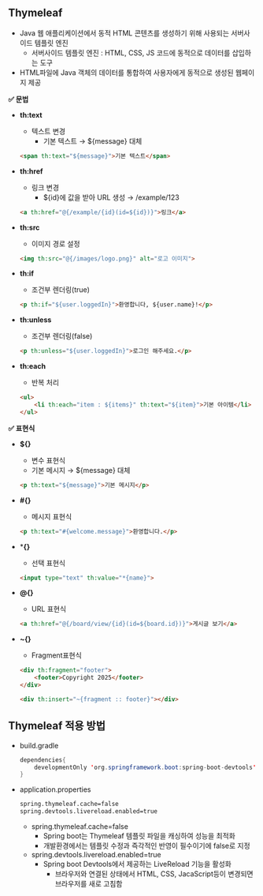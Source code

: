 ## Thymeleaf

- Java 웹 애플리케이션에서 동적 HTML 콘텐츠를 생성하기 위해 사용되는 서버사이드 템플릿 엔진
    - 서버사이드 템플릿 엔진 : HTML, CSS, JS 코드에 동적으로 데이터를 삽입하는 도구
- HTML파일에 Java 객체의 데이터를 통합하여 사용자에게 동적으로 생성된 웹페이지 제공

**✅ 문법**

- **th:text**
    - 텍스트 변경
        - 기본 텍스트 → ${message} 대체
    
    ```html
    <span th:text="${message}">기본 텍스트</span>
    ```
    
- **th:href**
    - 링크 변경
        - ${id}에 값을 받아 URL 생성 → /example/123
    
    ```html
    <a th:href="@{/example/{id}(id=${id})}">링크</a>
    ```
    
- **th:src**
    - 이미지 경로 설정
    
    ```html
    <img th:src="@{/images/logo.png}" alt="로고 이미지">
    ```
    
- **th:if**
    - 조건부 렌더링(true)
    
    ```html
    <p th:if="${user.loggedIn}">환영합니다, ${user.name}!</p>
    ```
    
- **th:unless**
    - 조건부 렌더링(false)
    
    ```html
    <p th:unless="${user.loggedIn}">로그인 해주세요.</p>
    
    ```
    
- **th:each**
    - 반복 처리
    
    ```html
    <ul>
        <li th:each="item : ${items}" th:text="${item}">기본 아이템</li>
    </ul>
    ```
    

**✅ 표현식**

- **${}**
    - 변수 표현식
    - 기본 메시지 → ${message} 대체
    
    ```html
    <p th:text="${message}">기본 메시지</p>
    ```
    
- **#{}**
    - 메시지 표현식
    
    ```html
    <p th:text="#{welcome.message}">환영합니다.</p>
    ```
    
- ***{}**
    - 선택 표현식
    
    ```html
    <input type="text" th:value="*{name}">
    ```
    
- **@{}**
    - URL 표현식
    
    ```html
    <a th:href="@{/board/view/{id}(id=${board.id})}">게시글 보기</a>
    ```
    
- **~{}**
    - Fragment표현식
    
    ```html
    <div th:fragment="footer">
        <footer>Copyright 2025</footer>
    </div>
    
    <div th:insert="~{fragment :: footer}"></div>
    
    ```
## Thymeleaf 적용 방법

- build.gradle
    
    ```java
    dependencies{
    	developmentOnly 'org.springframework.boot:spring-boot-devtools'
    }
    ```
    
- application.properties
    
    ```html
    spring.thymeleaf.cache=false
    spring.devtools.livereload.enabled=true
    ```
    
    - spring.thymeleaf.cache=false
        - Spring boot는 Thymeleaf 템플릿 파일을 캐싱하여 성능을 최적화
        - 개발환경에서는 템플릿 수정과 즉각적인 반영이 필수이기에 false로 지정
    - spring.devtools.livereload.enabled=true
        - Spring boot Devtools에서 제공하는 LiveReload 기능을 활성화
            - 브라우저와 연결된 상태에서 HTML, CSS, JacaScript등이 변경되면 브라우저를 새로 고침함